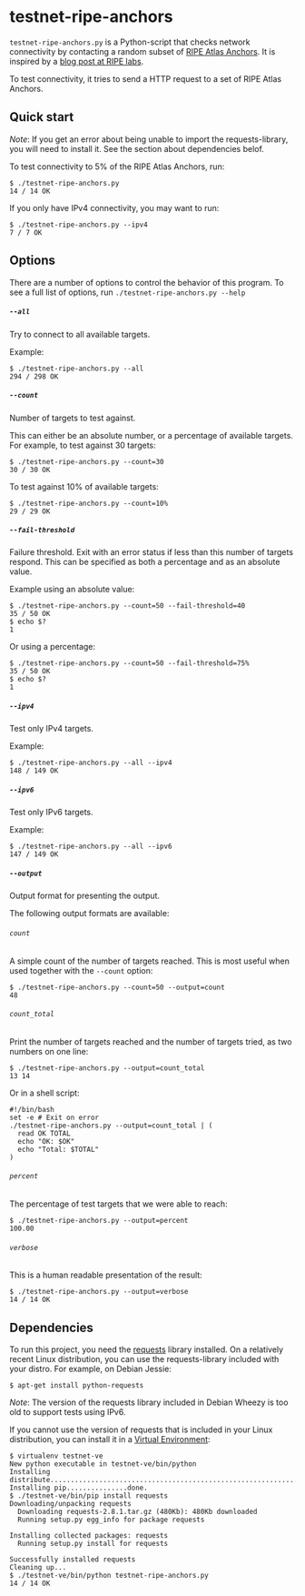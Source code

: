 testnet-ripe-anchors
===================

`testnet-ripe-anchors.py` is a Python-script that checks network connectivity by contacting a random subset of [RIPE Atlas Anchors](https://atlas.ripe.net/about/anchors/).
It is inspired by a [blog post at RIPE labs](https://labs.ripe.net/Members/stephane_bortzmeyer/checking-your-internet-connectivity-with-ripe-atlas-anchors).

To test connectivity, it tries to send a HTTP request to a set of RIPE Atlas Anchors.


Quick start
-----------

*Note*:
If you get an error about being unable to import the requests-library, you will need to install it.
See the section about dependencies belof.


To test connectivity to 5% of the RIPE Atlas Anchors, run:

```
$ ./testnet-ripe-anchors.py
14 / 14 OK
```

If you only have IPv4 connectivity, you may want to run:

```
$ ./testnet-ripe-anchors.py --ipv4
7 / 7 OK
```


Options
-------

There are a number of options to control the behavior of this program.
To see a full list of options, run `./testnet-ripe-anchors.py --help`


##### `--all`

Try to connect to all available targets.

Example:

```
$ ./testnet-ripe-anchors.py --all
294 / 298 OK
```


##### `--count`

Number of targets to test against.

This can either be an absolute number, or a percentage of available targets.
For example, to test against 30 targets:

```
$ ./testnet-ripe-anchors.py --count=30
30 / 30 OK
```

To test against 10% of available targets:

```
$ ./testnet-ripe-anchors.py --count=10%
29 / 29 OK
```


##### `--fail-threshold`

Failure threshold.
Exit with an error status if less than this number of targets respond.
This can be specified as both a percentage and as an absolute value.

Example using an absolute value:

```
$ ./testnet-ripe-anchors.py --count=50 --fail-threshold=40
35 / 50 OK
$ echo $?
1
```

Or using a percentage:

```
$ ./testnet-ripe-anchors.py --count=50 --fail-threshold=75%
35 / 50 OK
$ echo $?
1
```


##### `--ipv4`

Test only IPv4 targets.

Example:

```
$ ./testnet-ripe-anchors.py --all --ipv4
148 / 149 OK
```


##### `--ipv6`

Test only IPv6 targets.

Example:

```
$ ./testnet-ripe-anchors.py --all --ipv6
147 / 149 OK
```


##### `--output`

Output format for presenting the output.

The following output formats are available:

###### `count`

A simple count of the number of targets reached.
This is most useful when used together with the `--count` option:

```
$ ./testnet-ripe-anchors.py --count=50 --output=count
48
```

###### `count_total`

Print the number of targets reached and the number of targets tried, as two numbers on one line:

```
$ ./testnet-ripe-anchors.py --output=count_total
13 14
```

Or in a shell script:

```
#!/bin/bash
set -e # Exit on error
./testnet-ripe-anchors.py --output=count_total | (
  read OK TOTAL
  echo "OK: $OK"
  echo "Total: $TOTAL"
)
```

###### `percent`

The percentage of test targets that we were able to reach:

```
$ ./testnet-ripe-anchors.py --output=percent
100.00
```

###### `verbose`

This is a human readable presentation of the result:

```
$ ./testnet-ripe-anchors.py --output=verbose
14 / 14 OK
```


Dependencies
------------

To run this project, you need the [requests](http://python-requests.org/) library installed.
On a relatively recent Linux distribution, you can use the requests-library included with your distro.
For example, on Debian Jessie:

```
$ apt-get install python-requests
```

*Note*:
The version of the requests library included in Debian Wheezy is too old to support tests using IPv6.

If you cannot use the version of requests that is included in your Linux distribution, you can install it in a [Virtual Environment](http://docs.python-guide.org/en/latest/dev/virtualenvs/):

```
$ virtualenv testnet-ve
New python executable in testnet-ve/bin/python
Installing distribute.............................................................................................................................................................................................done.
Installing pip...............done.
$ ./testnet-ve/bin/pip install requests
Downloading/unpacking requests
  Downloading requests-2.8.1.tar.gz (480Kb): 480Kb downloaded
  Running setup.py egg_info for package requests

Installing collected packages: requests
  Running setup.py install for requests

Successfully installed requests
Cleaning up...
$ ./testnet-ve/bin/python testnet-ripe-anchors.py
14 / 14 OK
```
